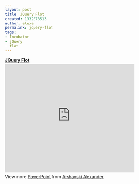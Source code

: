 ```yaml
---
layout: post
title: JQuery Flot
created: 1332873513
author: alexa
permalink: jquery-flot
tags:
- Incubator
- jQuery
- flot
---
```

<div style="width:425px" id="__ss_12163410"><strong style="display:block;margin:12px 0 4px"><a href="http://www.slideshare.net/alexarsh/jquery-flot" title="JQuery Flot" target="_blank">JQuery Flot</a></strong> <iframe src="http://www.slideshare.net/slideshow/embed_code/12163410" width="425" height="355" frameborder="0" marginwidth="0" marginheight="0" scrolling="no"></iframe><br />
<div style="padding:5px 0 12px">View more <a href="http://www.slideshare.net/thecroaker/death-by-powerpoint" target="_blank">PowerPoint</a> from <a href="http://www.slideshare.net/alexarsh" target="_blank">Arshavski Alexander</a></div>
</div>
